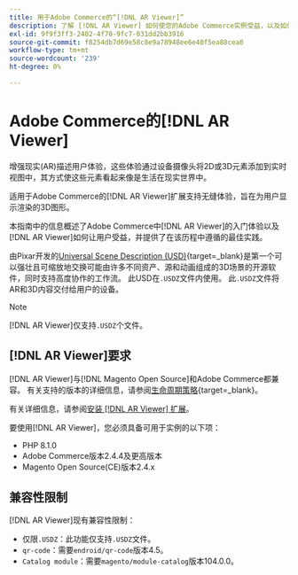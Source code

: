 ```yaml
---
title: 用于Adobe Commerce的“[!DNL AR Viewer]”
description: 了解 [!DNL AR Viewer] 如何使您的Adobe Commerce实例受益，以及如何成功载入和设置扩展。
exl-id: 9f9f3ff3-2402-4f70-9fc7-031dd2bb3916
source-git-commit: f8254db7d69e58c8e9a78948ee6e40f5ea88cea0
workflow-type: tm+mt
source-wordcount: '239'
ht-degree: 0%

---
```


# Adobe Commerce的[!DNL AR Viewer]

增强现实(AR)描述用户体验，这些体验通过设备摄像头将2D或3D元素添加到实时视图中，其方式使这些元素看起来像是生活在现实世界中。

适用于Adobe Commerce的[!DNL AR Viewer]扩展支持无缝体验，旨在为用户显示渲染的3D图形。

本指南中的信息概述了Adobe Commerce中[!DNL AR Viewer]的入门体验以及[!DNL AR Viewer]如何让用户受益，并提供了在该历程中遵循的最佳实践。

由Pixar开发的[Universal Scene Description (USD)](https://openusd.org/release/index.html){target=_blank}是第一个可以强壮且可缩放地交换可能由许多不同资产、源和动画组成的3D场景的开源软件，同时支持高度协作的工作流。 此USD在`.USDZ`文件内使用。 此`.USDZ`文件将AR和3D内容交付给用户的设备。

>[!NOTE]
>
> [!DNL AR Viewer]仅支持`.USDZ`个文件。

## [!DNL AR Viewer]要求

[!DNL AR Viewer]与[!DNL Magento Open Source]和Adobe Commerce都兼容。 有关支持的版本的详细信息，请参阅[生命周期策略](https://experienceleague.adobe.com/docs/commerce-operations/release/planning/lifecycle-policy.html){target=_blank}。

有关详细信息，请参阅[安装 [!DNL AR Viewer] 扩展](../catalog/ar-viewer-setup.md)。

要使用[!DNL AR Viewer]，您必须具备可用于实例的以下项：

* PHP 8.1.0
* Adobe Commerce版本2.4.4及更高版本
* Magento Open Source(CE)版本2.4.x

## 兼容性限制

[!DNL AR Viewer]现有兼容性限制：

* 仅限`.USDZ`：此功能仅支持`.USDZ`文件。
* `qr-code`：需要`endroid/qr-code`版本4.5。
* `Catalog module`：需要`magento/module-catalog`版本104.0.0。
